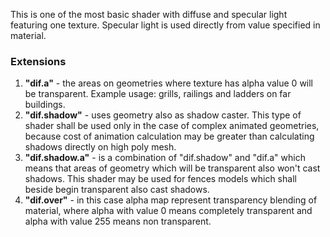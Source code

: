 This is one of the most basic shader with diffuse and specular light featuring one texture. Specular light is used directly from value specified in material.

### Extensions
1. **"dif.a"** - the areas on geometries where texture has alpha value 0 will be transparent. Example usage: grills, railings and ladders on far buildings.
2. **"dif.shadow"** - uses geometry also as shadow caster. This type of shader shall be used only in the case of complex animated geometries, because cost of animation calculation may be greater than calculating shadows directly on high poly mesh.
3. **"dif.shadow.a"** - is a combination of "dif.shadow" and "dif.a" which means that areas of geometry which will be transparent also won't cast shadows. This shader may be used for fences models which shall beside begin transparent also cast shadows.
4. **"dif.over"** - in this case alpha map represent transparency blending of material, where alpha with value 0 means completely transparent and alpha with value 255 means non transparent.